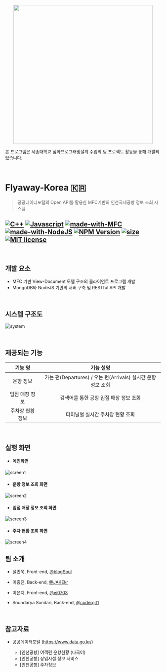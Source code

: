 <p align="center"><img src="https://user-images.githubusercontent.com/43188317/73238321-edb61d80-41db-11ea-8be0-d7a0567a0700.png" width="450" height="450">

본 프로그램은 세종대학교 심화프로그래밍설계 수업의 팀 프로젝트 활동을 통해 개발되었습니다.
</p>

<br />

# Flyaway-Korea 🇰🇷

> 공공데이터포털의 Open API를 활용한 MFC기반의 인천국제공항 정보 조회 시스템



## [![C++](https://img.shields.io/badge/C%2B%2B-74.8%25-hotpink?logo=c%2B%2B&logoColor=blue)](https://docs.microsoft.com/en-us/cpp/cpp/cpp-language-reference?view=vs-2019) [![Javascript](https://img.shields.io/badge/Javascript-17.5%25-yellow?logo=javascript&logoColor=yellow)](https://www.javascript.com/) [![made-with-MFC](https://img.shields.io/badge/Made%20with-MFC-1f425f.svg?logo=microsoft&logoColor=blue)](https://docs.microsoft.com/en-us/cpp/mfc/mfc-desktop-applications?view=vs-2019) [![made-with-NodeJS](https://img.shields.io/badge/Made%20with-NodeJS-green.svg?logo=node.js)](https://nodejs.org/en/) [![NPM Version](https://img.shields.io/npm/v/npm.svg?logo=npm)](https://npmjs.org/package/esta)  [![size](https://img.shields.io/github/repo-size/JAKEkr/Flyaway-Korea)](https://github.com/JAKEkr/Flyaway-Korea.git) [![MIT license](https://img.shields.io/badge/License-MIT-red.svg)](https://lbesson.mit-license.org/)

<br />

## 개발 요소

- MFC 기반 View-Document 모델 구조의 클라이언트 프로그램 개발
- MongoDB와 NodeJS 기반의 서버 구축 및 RESTful API 개발

<br />

## 시스템 구조도

![system](https://user-images.githubusercontent.com/43188317/73235494-146f5680-41d2-11ea-8764-bb9de0d35626.png)

<br />

## 제공되는 기능

|     기능 명      |                         기능 설명                         |
| :--------------: | :-------------------------------------------------------: |
|    운항 정보     | 가는 편(Departures) / 오는 편(Arrivals) 실시간 운항 정보 조회 |
|  입점 매장 정보  |          검색어를 통한 공항 입점 매장 정보 조회           |
| 주차장 현황 정보 |             터미널별 실시간 주차장 현황 조회              |

<br />

## 실행 화면

- #### 메인화면

![screen1](https://user-images.githubusercontent.com/43188317/73235884-8a27f200-41d3-11ea-80f2-efd038aaef5b.png)

- #### 운항 정보 조회 화면

![screen2](https://user-images.githubusercontent.com/43188317/73235939-d1ae7e00-41d3-11ea-959b-6ad4b6950992.png)

- #### 입점 매장 정보 조회 화면

![screen3](https://user-images.githubusercontent.com/43188317/73235940-d3784180-41d3-11ea-83fc-d6b06d755d42.png)

- #### 주차 현황 조회 화면

![screen4](https://user-images.githubusercontent.com/43188317/73235942-d4a96e80-41d3-11ea-86c2-de28b974dd64.png)



## 팀 소개

- 설민욱, Front-end, [@blogSoul](https://github.com/blogSoul)

- 이종진, Back-end, [@JAKEkr](https://github.com/JAKEkr)

- 이은지, Front-end, [@ej0703](https://github.com/ej0703)

- Soundarya Sundari, Back-end, [@codergit1](https://github.com/codergit1)

<br />

## 참고자료
- 공공데이터포털 (https://www.data.go.kr/)

  - [인천공항] 여객편 운항현황 (다국어)
  - [인천공항] 상업시설 정보 서비스
  - [인천공항] 주차정보

<br />
